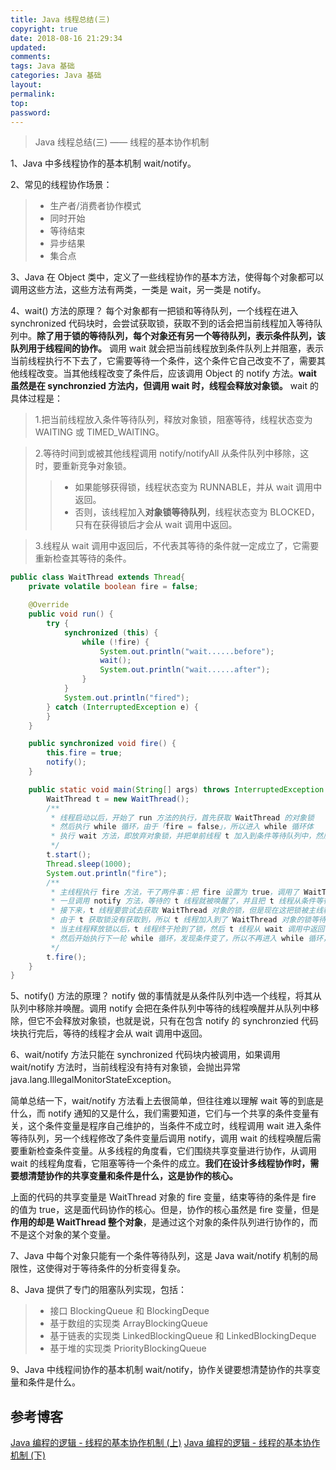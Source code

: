 ```yaml
---
title: Java 线程总结(三)
copyright: true
date: 2018-08-16 21:29:34
updated:
comments:
tags: Java 基础
categories: Java 基础
layout:
permalink:
top:
password:
---
```


<blockquote class="blockquote-center"> Java 线程总结(三) —— 线程的基本协作机制 </blockquote>

<!-- more -->

1、Java 中多线程协作的基本机制 wait/notify。

2、常见的线程协作场景：
> * 生产者/消费者协作模式
> * 同时开始
> * 等待结束
> * 异步结果
> * 集合点

3、Java 在 Object 类中，定义了一些线程协作的基本方法，使得每个对象都可以调用这些方法，这些方法有两类，一类是 wait，另一类是 notify。

4、wait() 方法的原理？
每个对象都有一把锁和等待队列，一个线程在进入 synchronized 代码块时，会尝试获取锁，获取不到的话会把当前线程加入等待队列中。**除了用于锁的等待队列，每个对象还有另一个等待队列，表示条件队列，该队列用于线程间的协作。** 调用 wait 就会把当前线程放到条件队列上并阻塞，表示当前线程执行不下去了，它需要等待一个条件，这个条件它自己改变不了，需要其他线程改变。当其他线程改变了条件后，应该调用 Object 的 notify 方法。**wait 虽然是在 synchronzied 方法内，但调用 wait 时，线程会释放对象锁。** wait 的具体过程是：
> 1.把当前线程放入条件等待队列，释放对象锁，阻塞等待，线程状态变为 WAITING 或 TIMED_WAITING。  

> 2.等待时间到或被其他线程调用 notify/notifyAll 从条件队列中移除，这时，要重新竞争对象锁。  
>> * 如果能够获得锁，线程状态变为 RUNNABLE，并从 wait 调用中返回。  
>> * 否则，该线程加入**对象锁等待队列**，线程状态变为 BLOCKED，只有在获得锁后才会从 wait 调用中返回。  

> 3.线程从 wait 调用中返回后，不代表其等待的条件就一定成立了，它需要重新检查其等待的条件。  

```Java
public class WaitThread extends Thread{
    private volatile boolean fire = false;

    @Override
    public void run() {
        try {
            synchronized (this) {
                while (!fire) {
                    System.out.println("wait......before");
                    wait();
                    System.out.println("wait......after");
                }
            }
            System.out.println("fired");
        } catch (InterruptedException e) {
        }
    }

    public synchronized void fire() {
        this.fire = true;
        notify();
    }

    public static void main(String[] args) throws InterruptedException {
        WaitThread t = new WaitThread();
        /**
         * 线程启动以后，开始了 run 方法的执行，首先获取 WaitThread 的对象锁
         * 然后执行 while 循环，由于「fire = false」，所以进入 while 循环体
         * 执行 wait 方法，即放弃对象锁，并把单前线程 t 加入到条件等待队列中，然后线程阻塞在了 wait 方法这，不再向下执行
         */
        t.start();
        Thread.sleep(1000);
        System.out.println("fire");
        /**
         * 主线程执行 fire 方法，干了两件事：把 fire 设置为 true，调用了 WaitThread 对象的 notify 方法
         * 一旦调用 notify 方法，等待的 t 线程就被唤醒了，并且把 t 线程从条件等待队列中移除
         * 接下来，t 线程要尝试去获取 WaitThread 对象的锁，但是现在这把锁被主线程在 fire 方法中占用了，只有等到主线程释放它才可以获得到
         * 由于 t 获取锁没有获取到，所以 t 线程加入到了 WaitThread 对象的锁等待队列中了，挪坑了！
         * 当主线程释放锁以后，t 线程终于抢到了锁，然后 t 线程从 wait 调用中返回了，开始执行 wait 调用下面的语句 「System.out.println("wait......after");」
         * 然后开始执行下一轮 while 循环，发现条件变了，所以不再进入 while 循环，直接执行「System.out.println("fired");」，然后 t 线程结束使命
         */
        t.fire();
    }
}
```

5、notify() 方法的原理？
notify 做的事情就是从条件队列中选一个线程，将其从队列中移除并唤醒。调用 notify 会把在条件队列中等待的线程唤醒并从队列中移除，但它不会释放对象锁，也就是说，只有在包含 notify 的 synchronzied 代码块执行完后，等待的线程才会从 wait 调用中返回。

6、wait/notify 方法只能在 synchronized 代码块内被调用，如果调用 wait/notify 方法时，当前线程没有持有对象锁，会抛出异常 java.lang.IllegalMonitorStateException。

简单总结一下，wait/notify 方法看上去很简单，但往往难以理解 wait 等的到底是什么，而 notify 通知的又是什么，我们需要知道，它们与一个共享的条件变量有关，这个条件变量是程序自己维护的，当条件不成立时，线程调用 wait 进入条件等待队列，另一个线程修改了条件变量后调用 notify，调用 wait 的线程唤醒后需要重新检查条件变量。从多线程的角度看，它们围绕共享变量进行协作，从调用 wait 的线程角度看，它阻塞等待一个条件的成立。**我们在设计多线程协作时，需要想清楚协作的共享变量和条件是什么，这是协作的核心。**

上面的代码的共享变量是 WaitThread 对象的 fire 变量，结束等待的条件是 fire 的值为 true，这是面代码协作的核心。但是，协作的核心虽然是 fire 变量，但是**作用的却是 WaitThread 整个对象**，是通过这个对象的条件队列进行协作的，而不是这个对象的某个变量。

7、Java 中每个对象只能有一个条件等待队列，这是 Java wait/notify 机制的局限性，这使得对于等待条件的分析变得复杂。

8、Java 提供了专门的阻塞队列实现，包括：
> * 接口 BlockingQueue 和 BlockingDeque
> * 基于数组的实现类 ArrayBlockingQueue
> * 基于链表的实现类 LinkedBlockingQueue 和 LinkedBlockingDeque
> * 基于堆的实现类 PriorityBlockingQueue

9、Java 中线程间协作的基本机制 wait/notify，协作关键要想清楚协作的共享变量和条件是什么。

## 参考博客
[Java 编程的逻辑 - 线程的基本协作机制 (上)](https://www.cnblogs.com/swiftma/p/6421803.html)
[Java 编程的逻辑 - 线程的基本协作机制 (下)](https://www.cnblogs.com/swiftma/p/6431755.html)
